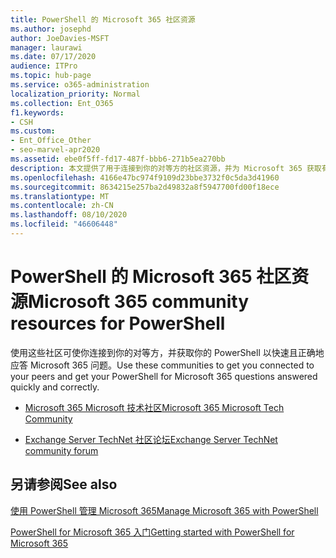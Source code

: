 ```yaml
---
title: PowerShell 的 Microsoft 365 社区资源
ms.author: josephd
author: JoeDavies-MSFT
manager: laurawi
ms.date: 07/17/2020
audience: ITPro
ms.topic: hub-page
ms.service: o365-administration
localization_priority: Normal
ms.collection: Ent_O365
f1.keywords:
- CSH
ms.custom:
- Ent_Office_Other
- seo-marvel-apr2020
ms.assetid: ebe0f5ff-fd17-487f-bbb6-271b5ea270bb
description: 本文提供了用于连接到你的对等方的社区资源，并为 Microsoft 365 获取有关 PowerShell 的帮助。
ms.openlocfilehash: 4166e47bc974f9109d23bbe3732f0c5da3d41960
ms.sourcegitcommit: 8634215e257ba2d49832a8f5947700fd00f18ece
ms.translationtype: MT
ms.contentlocale: zh-CN
ms.lasthandoff: 08/10/2020
ms.locfileid: "46606448"
---
```

# <a name="microsoft-365-community-resources-for-powershell"></a><span data-ttu-id="e7b12-103">PowerShell 的 Microsoft 365 社区资源</span><span class="sxs-lookup"><span data-stu-id="e7b12-103">Microsoft 365 community resources for PowerShell</span></span>

<span data-ttu-id="e7b12-104">使用这些社区可使你连接到你的对等方，并获取你的 PowerShell 以快速且正确地应答 Microsoft 365 问题。</span><span class="sxs-lookup"><span data-stu-id="e7b12-104">Use these communities to get you connected to your peers and get your PowerShell for Microsoft 365 questions answered quickly and correctly.</span></span> 
  
- [<span data-ttu-id="e7b12-105">Microsoft 365 Microsoft 技术社区</span><span class="sxs-lookup"><span data-stu-id="e7b12-105">Microsoft 365 Microsoft Tech Community</span></span>](https://techcommunity.microsoft.com/t5/microsoft-365/ct-p/microsoft365)
    
- [<span data-ttu-id="e7b12-106">Exchange Server TechNet 社区论坛</span><span class="sxs-lookup"><span data-stu-id="e7b12-106">Exchange Server TechNet community forum</span></span>](https://social.technet.microsoft.com/Forums/exchange/home?forum=exchangesvrgeneral)
    
## <a name="see-also"></a><span data-ttu-id="e7b12-107">另请参阅</span><span class="sxs-lookup"><span data-stu-id="e7b12-107">See also</span></span>

[<span data-ttu-id="e7b12-108">使用 PowerShell 管理 Microsoft 365</span><span class="sxs-lookup"><span data-stu-id="e7b12-108">Manage Microsoft 365 with PowerShell</span></span>](manage-office-365-with-office-365-powershell.md)
  
[<span data-ttu-id="e7b12-109">PowerShell for Microsoft 365 入门</span><span class="sxs-lookup"><span data-stu-id="e7b12-109">Getting started with PowerShell for Microsoft 365</span></span>](getting-started-with-office-365-powershell.md)

